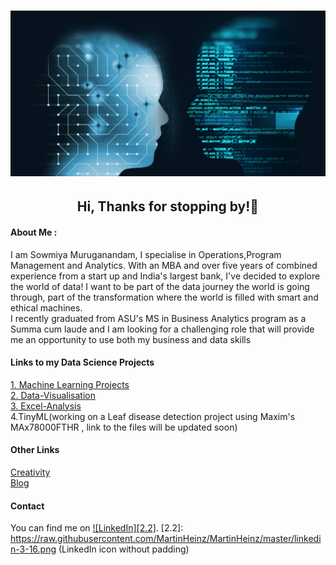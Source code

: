 
# ![header](./header.png)

<h2 align="center">Hi, Thanks for stopping by!👋</h2>
<h4 align="left">About Me : </h4>
<p align="left">    I am Sowmiya Muruganandam, I specialise in Operations,Program Management and Analytics. With an MBA and over five years of combined experience from a start up and India's largest bank, I've decided to explore the world of data! I want to be part of the data journey the world is going through, part of the transformation where the world is  filled with smart and ethical machines.
<br>I recently graduated from ASU's MS in Business Analytics program as a Summa cum laude and I am looking for a challenging role that will provide me an opportunity to use both my business and data skills </p>

<h4 align="left"> Links to my Data Science Projects </h4>

[1. Machine Learning Projects](https://sowmya2790.github.io/Machine-Learning/)
<br>
[2. Data-Visualisation](https://sowmya2790.github.io/Data-Visualisation/)
<br>
[3. Excel-Analysis](https://sowmya2790.github.io/Excel-Analysis/)
<br>
4.TinyML(working on a Leaf disease detection project using Maxim's MAx78000FTHR , link to the files will be updated soon)
<br>
<h4 align="left"> Other Links </h4>

[Creativity](https://sowmya2790.github.io/Creativity/)
<br>
[Blog](https://sowmya2790.github.io/Blog/)
<br>

<h4 align="left"> Contact </h4>

<!-- Actual text -->
You can find me on [![LinkedIn][2.2]][2].
[2.2]: https://raw.githubusercontent.com/MartinHeinz/MartinHeinz/master/linkedin-3-16.png (LinkedIn icon without padding)

[2]: https://www.linkedin.com/in/sowmiyamuruganandam/
